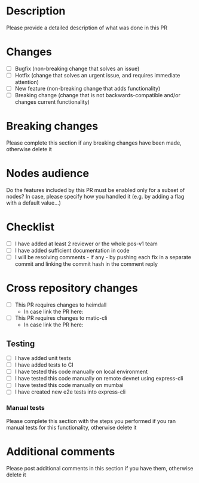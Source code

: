 # Description

Please provide a detailed description of what was done in this PR

# Changes

- [ ] Bugfix (non-breaking change that solves an issue)
- [ ] Hotfix (change that solves an urgent issue, and requires immediate attention)
- [ ] New feature (non-breaking change that adds functionality)
- [ ] Breaking change (change that is not backwards-compatible and/or changes current functionality)

# Breaking changes

Please complete this section if any breaking changes have been made, otherwise delete it

# Nodes audience

Do the features included by this PR must be enabled only for a subset of nodes?
In case, please specify how you handled it (e.g. by adding a flag with a default value...)

# Checklist

- [ ] I have added at least 2 reviewer or the whole pos-v1 team
- [ ] I have added sufficient documentation in code
- [ ] I will be resolving comments - if any - by pushing each fix in a separate commit and linking the commit hash in the comment reply

# Cross repository changes

- [ ] This PR requires changes to heimdall
    - In case link the PR here:
- [ ] This PR requires changes to matic-cli
    - In case link the PR here:

## Testing

- [ ] I have added unit tests
- [ ] I have added tests to CI
- [ ] I have tested this code manually on local environment
- [ ] I have tested this code manually on remote devnet using express-cli
- [ ] I have tested this code manually on mumbai
- [ ] I have created new e2e tests into express-cli

### Manual tests

Please complete this section with the steps you performed if you ran manual tests for this functionality, otherwise delete it

# Additional comments

Please post additional comments in this section if you have them, otherwise delete it
